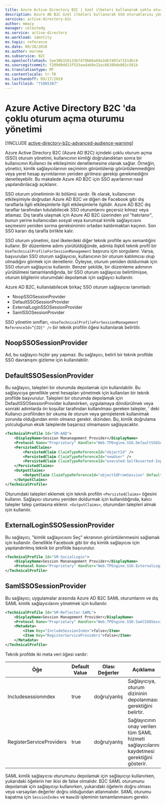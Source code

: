 ```yaml
---
title: Azure Active Directory B2C | özel ilkeleri kullanarak çoklu oturum açma oturumu yönetimi Microsoft Docs
description: Azure AD B2C özel ilkeleri kullanarak SSO oturumlarını yönetmeyi öğrenin.
services: active-directory-b2c
author: mmacy
manager: celestedg
ms.service: active-directory
ms.workload: identity
ms.topic: reference
ms.date: 09/10/2018
ms.author: marsma
ms.subservice: B2C
ms.openlocfilehash: 5ae30b316133b7479b66a69a3467497a7151dbc8
ms.sourcegitcommit: f209d0dd13f533aadab8e15ac66389de802c581b
ms.translationtype: MT
ms.contentlocale: tr-TR
ms.lasthandoff: 09/17/2019
ms.locfileid: "71065387"
---
```

# <a name="single-sign-on-session-management-in-azure-active-directory-b2c"></a>Azure Active Directory B2C 'da çoklu oturum açma oturumu yönetimi

[!INCLUDE [active-directory-b2c-advanced-audience-warning](../../includes/active-directory-b2c-advanced-audience-warning.md)]

Azure Active Directory B2C (Azure AD B2C) içindeki çoklu oturum açma (SSO) oturum yönetimi, kullanıcının kimliği doğrulandıktan sonra bir kullanıcının Kullanıcı ile etkileşimini denetlemesine olanak sağlar. Örneğin, yönetici, kimlik sağlayıcılarının seçiminin görüntülenip görüntülenmediğini veya yerel hesap ayrıntılarının yeniden girilmesi gerekip gerekmediğini denetleyebilir. Bu makalede Azure AD B2C için SSO ayarlarının nasıl yapılandırılacağı açıklanır.

SSO oturum yönetiminin iki bölümü vardır. İlk olarak, kullanıcının etkileşimiyle doğrudan Azure AD B2C ve diğeri de Facebook gibi dış taraflarla ilgili etkileşimlerle ilgili etkileşimlerle ilgilidir. Azure AD B2C dış taraflar tarafından tutulabilecek SSO oturumlarını geçersiz kılmaz veya atlamaz. Dış tarafa ulaşmak için Azure AD B2C üzerinden yol "hatırlanır", bunun yerine kullanıcıdan sosyal veya kurumsal kimlik sağlayıcısını seçmesini yeniden sorma gereksinimini ortadan kaldırmaktan kaçının. Son SSO kararı dış tarafla birlikte kalır.

SSO oturum yönetimi, özel ilkelerdeki diğer teknik profille aynı semantiğini kullanır. Bir düzenleme adımı yürütüldüğünde, adımla ilişkili teknik profil bir `UseTechnicalProfileForSessionManagement` başvuru için sorgulanır. Varsa, başvurulan SSO oturum sağlayıcısı, kullanıcının bir oturum katılımcısı olup olmadığını görmek için denetlenir. Öyleyse, oturum yeniden doldurmak için SSO oturum sağlayıcısı kullanılır. Benzer şekilde, bir düzenleme adımının yürütülmesi tamamlandığında, bir SSO oturum sağlayıcısı belirtilmişse, oturum bilgilerini oturumdaki depolamak için sağlayıcı kullanılır.

Azure AD B2C, kullanılabilecek birkaç SSO oturum sağlayıcısı tanımladı:

* NoopSSOSessionProvider
* DefaultSSOSessionProvider
* ExternalLoginSSOSessionProvider
* SamlSSOSessionProvider

SSO yönetim sınıfları, `<UseTechnicalProfileForSessionManagement ReferenceId=“{ID}" />` bir teknik profilin öğesi kullanılarak belirtilir.

## <a name="noopssosessionprovider"></a>NoopSSOSessionProvider

Ad, bu sağlayıcı hiçbir şey yapmaz. Bu sağlayıcı, belirli bir teknik profilde SSO davranışını gizleme için kullanılabilir.

## <a name="defaultssosessionprovider"></a>DefaultSSOSessionProvider

Bu sağlayıcı, talepleri bir oturumda depolamak için kullanılabilir. Bu sağlayıcıya genellikle yerel hesapları yönetmek için kullanılan bir teknik profilde başvurulur. Talepleri bir oturumda depolamak için DefaultSSOSessionProvider kullanılırken, uygulamaya döndürülmek veya sonraki adımlarda ön koşullar tarafından kullanılması gereken talepler, ' deki Kullanıcı profilinden bir okuma ile oturum veya genişleterek kullanılmak zorunda olduğundan emin olmanız gerekir. dizinden. Bu, kimlik doğrulama yolculuğunun eksik taleplerde başarısız olmamasını sağlayacaktır.

```XML
<TechnicalProfile Id="SM-AAD">
    <DisplayName>Session Mananagement Provider</DisplayName>
    <Protocol Name="Proprietary" Handler="Web.TPEngine.SSO.DefaultSSOSessionProvider, Web.TPEngine, Version=1.0.0.0, Culture=neutral, PublicKeyToken=null" />
    <PersistedClaims>
        <PersistedClaim ClaimTypeReferenceId="objectId" />
        <PersistedClaim ClaimTypeReferenceId="newUser" />
        <PersistedClaim ClaimTypeReferenceId="executed-SelfAsserted-Input" />
    </PersistedClaims>
    <OutputClaims>
        <OutputClaim ClaimTypeReferenceId="objectIdFromSession" DefaultValue="true" />
    </OutputClaims>
</TechnicalProfile>
```

Oturumdaki talepleri eklemek için teknik profilin `<PersistedClaims>` öğesini kullanın. Sağlayıcı oturumu yeniden doldurmak için kullanıldığında, kalıcı talepler talep çantasına eklenir. `<OutputClaims>`, oturumdan talepleri almak için kullanılır.

## <a name="externalloginssosessionprovider"></a>ExternalLoginSSOSessionProvider

Bu sağlayıcı, "kimlik sağlayıcısını Seç" ekranının görüntülenmesini sağlamak için kullanılır. Genellikle Facebook gibi bir dış kimlik sağlayıcısı için yapılandırılmış teknik bir profilde başvurulur.

```XML
<TechnicalProfile Id="SM-SocialLogin">
    <DisplayName>Session Mananagement Provider</DisplayName>
    <Protocol Name="Proprietary" Handler="Web.TPEngine.SSO.ExternalLoginSSOSessionProvider, Web.TPEngine, Version=1.0.0.0, Culture=neutral, PublicKeyToken=null" />
</TechnicalProfile>
```

## <a name="samlssosessionprovider"></a>SamlSSOSessionProvider

Bu sağlayıcı, uygulamalar arasında Azure AD B2C SAML oturumlarını ve dış SAML kimlik sağlayıcılarını yönetmek için kullanılır.

```XML
<TechnicalProfile Id="SM-Reflector-SAML">
    <DisplayName>Session Management Provider</DisplayName>
    <Protocol Name="Proprietary" Handler="Web.TPEngine.SSO.SamlSSOSessionProvider, Web.TPEngine, Version=1.0.0.0, Culture=neutral, PublicKeyToken=null" />
    <Metadata>
        <Item Key="IncludeSessionIndex">false</Item>
        <Item Key="RegisterServiceProviders">false</Item>
    </Metadata>
</TechnicalProfile>
```

Teknik profilde iki meta veri öğesi vardır:

| Öğe | Default Value | Olası Değerler | Açıklama
| --- | --- | --- | --- |
| Includesessionındex | true | doğru/yanlış | Sağlayıcıya, oturum dizininin depolanması gerektiğini belirtir. |
| RegisterServiceProviders | true | doğru/yanlış | Sağlayıcının onay verilen tüm SAML hizmeti sağlayıcılarını kaydetmesi gerektiğini gösterir. |

SAML kimlik sağlayıcısı oturumunu depolamak için sağlayıcıyı kullanırken, yukarıdaki öğelerin her ikisi de false olmalıdır. B2C SAML oturumunu depolamak için sağlayıcıyı kullanırken, yukarıdaki öğelerin doğru olması veya varsayılan değerler doğru olduğundan atlanmalıdır. SAML oturumu kapatma için `SessionIndex` ve `NameID` işleminin tamamlanmasını gerekir.

